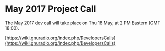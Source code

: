 
# May 2017 Project Call

The May 2017 dev call will take place on Thu 18 May, at 2 PM Eastern (GMT 18:00).

[https://wiki.gnuradio.org/index.php/DevelopersCalls](https://wiki.gnuradio.org/index.php/DevelopersCalls)
